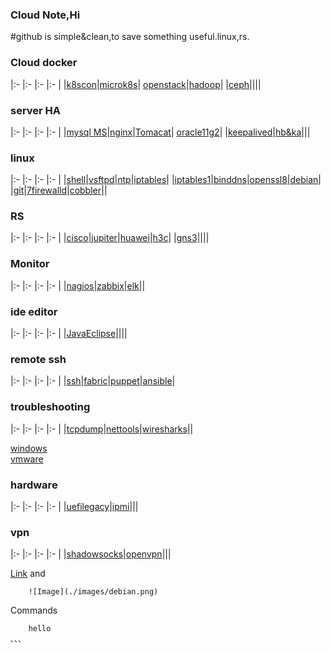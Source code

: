 
### Cloud Note,Hi

#github is simple&clean,to save something useful.linux,rs.


### Cloud docker

|:-    |:-    |:-    |:-    |
|[k8scon](conjure-up.html)|[microk8s](microk8s.html)| [openstack](openstack.html)|[hadoop](hadoop.html)|
|[ceph](ceph.html)||||

###  server HA

|:-    |:-    |:-    |:-    |
|[mysql MS](mysql.html)|[nginx](nginx.html)|[Tomacat](tomcat.html)| [oracle11g2](oracle11g2.html)|
|[keepalived](keepalived.html)|[hb&ka](ha.html)|||

### linux

|:-    |:-    |:-    |:-    |
|[shell](shell.html)|[vsftpd](yum.html)|[ntp](ntp.html)|[iptables](iptables.html)|
|[iptables1](iptables1.html)|[binddns](dns.html)|[openssl8](opensslssh.html)|[debian](debian1.html)|
|[git](gituse.html)|[7firewalld](firewalld.html)|[cobbler](cobbler.html)||



### RS

|:-    |:-    |:-    |:-    |
|[cisco](cisco1.html)|[jupiter](jupiter.html)|[huawei](huawei.html)|[h3c](h3c1.html)|
|[gns3](gns.html)||||


### Monitor

|:-    |:-    |:-    |:-    |
|[nagios](nagios.html)|[zabbix](zabbix.html)|[elk](elk.html)||


### ide editor

|:-    |:-    |:-    |:-    |
|[JavaEclipse](java.html)||||

### remote ssh

|:-    |:-    |:-    |:-    |
|[ssh](ssh.html)|[fabric](fabric.html)|[puppet](puppet.html)|[ansible](ansible.html)|

### troubleshooting

|:-    |:-    |:-    |:-    |
|[tcpdump](tcpdump.html)|[nettools](nettools.html)|[wiresharks](wiresharks.html)||

[windows](windows.html)  
[vmware](vmware.html)

### hardware

|:-    |:-    |:-    |:-    |
|[uefilegacy](uefi.html)|[ipmi](ipmi.html)|||

### vpn

|:-    |:-    |:-    |:-    |
|[shadowsocks](ss.html)|[openvpn](openvpn.html)|||


[Link](url) and 

```
    ![Image](./images/debian.png)
```

Commands

```
    hello
、、、
